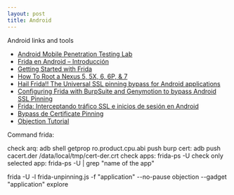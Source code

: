 ```yaml
---
layout: post
title: Android
---
```


Android links and tools

- [Android Mobile Penetration Testing Lab](https://medium.com/swlh/android-mobile-penetration-testing-lab-dfb8ceb4efbd)
- [Frida en Android – Introducción](https://fwhibbit.es/frida-en-android-introduccion)
- [Getting Started with Frida](https://medium.com/@briskinfosec/getting-started-with-frida-de44d932ae7)
- [How To Root a Nexus 5, 5X, 6, 6P, & 7](https://www.online-tech-tips.com/smartphones/how-to-root-a-nexus-5-5x-6-6p-7/)
- [Hail Frida!! The Universal SSL pinning bypass for Android applications](https://infosecwriteups.com/hail-frida-the-universal-ssl-pinning-bypass-for-android-e9e1d733d29)
- [Configuring Frida with BurpSuite and Genymotion to bypass Android SSL Pinning](https://arben.sh/bugbounty/Configuring-Frida-with-Burp-and-GenyMotion-to-bypass-SSL-Pinning/)
- [Frida: Interceptando tráfico SSL e inicios de sesión en Android](https://securityhacklabs.net/articulo/frida-interceptando-trafico-ssl-e-inicios-de-sesion-en-android)
- [Bypass de Certificate Pinning](https://thehackingfactory.com/bypass-de-certificate-pinning)
- [Objection Tutorial](https://book.hacktricks.xyz/mobile-apps-pentesting/android-app-pentesting/frida-tutorial/objection-tutorial)

Command frida:

check arq: adb shell getprop ro.product.cpu.abi
push burp cert: adb push cacert.der /data/local/tmp/cert-der.crt
check apps: frida-ps -U
check only selected app: frida-ps -U | grep "name of the app"

frida -U -l frida-unpinning.js -f "application" --no-pause
objection --gadget "application" explore
